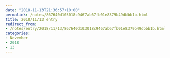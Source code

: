 ```yaml
---
date: "2018-11-13T21:36:57+10:00"
permalink: /notes/867640d103018c9467ab67fb01e8379b49dbbb1b.html
title: 2018/11/13 entry
redirect_from:
- /notes/entry/2018/11/13/867640d103018c9467ab67fb01e8379b49dbbb1b.html
categories:
- November
- 2018
- 13
---
```

